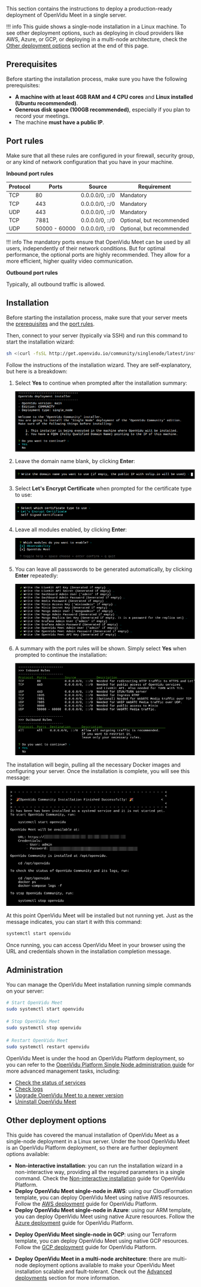 This section contains the instructions to deploy a production-ready deployment of OpenVidu Meet in a single server.

!!! info
    This guide shows a single-node installation in a Linux machine. To see other deployment options, such as deploying in cloud providers like AWS, Azure, or GCP, or deploying in a multi-node architecture, check the [Other deployment options](#other-deployment-options) section at the end of this page.

## Prerequisites

Before starting the installation process, make sure you have the following prerequisites:

- **A machine with at least 4GB RAM and 4 CPU cores** and **Linux installed (Ubuntu recommended)**.
- **Generous disk space (100GB recommended)**, especially if you plan to record your meetings.
- The machine **must have a public IP**.

## Port rules

Make sure that all these rules are configured in your firewall, security group, or any kind of network configuration that you have in your machine.

**Inbound port rules**

| Protocol | Ports         | Source          | Requirement               |
| -------- | ------------- | --------------- | ------------------------- |
| TCP      | 80            | 0.0.0.0/0, ::/0 | Mandatory                 |
| TCP      | 443           | 0.0.0.0/0, ::/0 | Mandatory                 |
| UDP      | 443           | 0.0.0.0/0, ::/0 | Mandatory                 |
| TCP      | 7881          | 0.0.0.0/0, ::/0 | Optional, but recommended |
| UDP      | 50000 - 60000 | 0.0.0.0/0, ::/0 | Optional, but recommended |

!!! info
    The mandatory ports ensure that OpenVidu Meet can be used by all users, independently of their network conditions. But for optimal performance, the optional ports are highly recommended. They allow for a more efficient, higher quality video communication.

**Outbound port rules**

Typically, all outbound traffic is allowed.

## Installation

Before starting the installation process, make sure that your server meets the [prerequisites](#prerequisites) and the [port rules](#port-rules).

Then, connect to your server (typically via SSH) and run this command to start the installation wizard:

```bash
sh <(curl -fsSL http://get.openvidu.io/community/singlenode/latest/install.sh)
```

Follow the instructions of the installation wizard. They are self-explanatory, but here is a breakdown:

1. Select **Yes** to continue when prompted after the installation summary:

     ![Installation summary](../../assets/images/meet/deployment/basic/wizard-1.png)

2. Leave the domain name blank, by clicking **Enter**:

    ![Press Enter](../../assets/images/meet/deployment/basic/wizard-2.png)

3. Select **Let's Encrypt Certificate** when prompted for the certificate type to use:

    ![Let's Encrypt](../../assets/images/meet/deployment/basic/wizard-3.png)

4. Leave all modules enabled, by clicking **Enter**:

    ![All modules enabled](../../assets/images/meet/deployment/basic/wizard-4.png)

5. You can leave all passswords to be generated automatically, by clicking **Enter** repeatedly:

    ![Passwords generated automatically](../../assets/images/meet/deployment/basic/wizard-5.png)

6. A summary with the port rules will be shown. Simply select **Yes** when prompted to continue the installation:

    ![Port rules summary](../../assets/images/meet/deployment/basic/wizard-6.png)

The installation will begin, pulling all the necessary Docker images and configuring your server. Once the installation is complete, you will see this message:

![Installation complete](../../assets/images/meet/deployment/basic/wizard-7.png)

At this point OpenVidu Meet will be installed but not running yet. Just as the message indicates, you can start it with this command:

```bash
systemctl start openvidu
```

Once running, you can access OpenVidu Meet in your browser using the URL and credentials shown in the installation completion message.

## Administration

You can manage the OpenVidu Meet installation running simple commands on your server:

```bash
# Start OpenVidu Meet
sudo systemctl start openvidu

# Stop OpenVidu Meet
sudo systemctl stop openvidu

# Restart OpenVidu Meet
sudo systemctl restart openvidu
```

OpenVidu Meet is under the hood an OpenVidu Platform deployment, so you can refer to the [OpenVidu Platform Single Node administration guide](../../docs/self-hosting/single-node/on-premises/admin.md) for more advanced management tasks, including:

- [Check the status of services](../../docs/self-hosting/single-node/on-premises/admin.md#checking-the-status-of-services)
- [Check logs](../../docs/self-hosting/single-node/on-premises/admin.md#checking-logs)
- [Upgrade OpenVidu Meet to a newer version](../../docs/self-hosting/single-node/on-premises/upgrade.md)
- [Uninstall OpenVidu Meet](../../docs/self-hosting/single-node/on-premises/admin.md#uninstalling-openvidu)


## Other deployment options

This guide has covered the manual installation of OpenVidu Meet as a single-node deployment in a Linux server. Under the hood OpenVidu Meet is an OpenVidu Platform deployment, so there are further deployment options available:

- **Non-interactive installation**: you can run the installation wizard in a non-interactive way, providing all the required parameters in a single command. Check the [Non-interactive installation](../../docs/self-hosting/single-node/on-premises/install.md#non-interactive-installation) guide for OpenVidu Platform.
- **Deploy OpenVidu Meet single-node in AWS**: using our CloudFormation template, you can deploy OpenVidu Meet using native AWS resources. Follow the [AWS deployment](../../docs/self-hosting/single-node/aws/install.md) guide for OpenVidu Platform.
- **Deploy OpenVidu Meet single-node in Azure**: using our ARM template, you can deploy OpenVidu Meet using native Azure resources. Follow the [Azure deployment](../../docs/self-hosting/single-node/azure/install.md) guide for OpenVidu Platform.
<!-- START CHECK BEFORE RELEASE -->
<!-- Check GPC path -->
- **Deploy OpenVidu Meet single-node in GCP**: using our Terraform template, you can deploy OpenVidu Meet using native GCP resources. Follow the [GCP deployment](../../docs/self-hosting/single-node/gcp/install.md) guide for OpenVidu Platform.
<!-- END CHECK BEFORE RELEASE -->
- **Deploy OpenVidu Meet in a multi-node architecture**: there are multi-node deployment options available to make your OpenVidu Meet installation scalable and fault-tolerant. Check out the [Advanced deployments](./advanced.md) section for more information.
